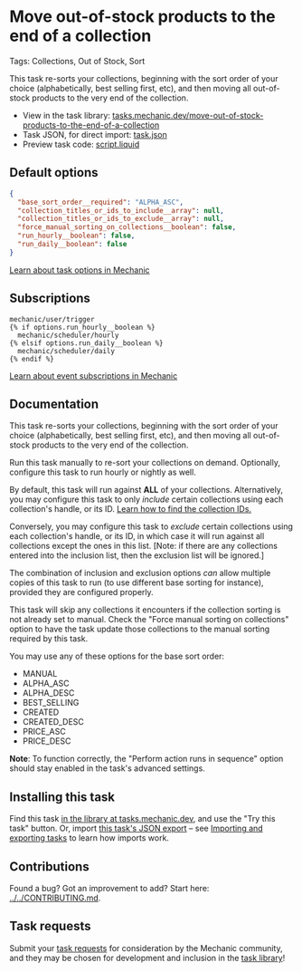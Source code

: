 # Move out-of-stock products to the end of a collection

Tags: Collections, Out of Stock, Sort

This task re-sorts your collections, beginning with the sort order of your choice (alphabetically, best selling first, etc), and then moving all out-of-stock products to the very end of the collection.

* View in the task library: [tasks.mechanic.dev/move-out-of-stock-products-to-the-end-of-a-collection](https://tasks.mechanic.dev/move-out-of-stock-products-to-the-end-of-a-collection)
* Task JSON, for direct import: [task.json](../../tasks/move-out-of-stock-products-to-the-end-of-a-collection.json)
* Preview task code: [script.liquid](./script.liquid)

## Default options

```json
{
  "base_sort_order__required": "ALPHA_ASC",
  "collection_titles_or_ids_to_include__array": null,
  "collection_titles_or_ids_to_exclude__array": null,
  "force_manual_sorting_on_collections__boolean": false,
  "run_hourly__boolean": false,
  "run_daily__boolean": false
}
```

[Learn about task options in Mechanic](https://learn.mechanic.dev/core/tasks/options)

## Subscriptions

```liquid
mechanic/user/trigger
{% if options.run_hourly__boolean %}
  mechanic/scheduler/hourly
{% elsif options.run_daily__boolean %}
  mechanic/scheduler/daily
{% endif %}
```

[Learn about event subscriptions in Mechanic](https://learn.mechanic.dev/core/tasks/subscriptions)

## Documentation

This task re-sorts your collections, beginning with the sort order of your choice (alphabetically, best selling first, etc), and then moving all out-of-stock products to the very end of the collection.

Run this task manually to re-sort your collections on demand. Optionally, configure this task to run hourly or nightly as well.

By default, this task will run against **ALL** of your collections. Alternatively, you may configure this task to only _include_ certain collections using each collection's handle, or its ID. [Learn how to find the collection IDs.](https://learn.mechanic.dev/techniques/finding-a-resource-id)

Conversely, you may configure this task to _exclude_ certain collections using each collection's handle, or its ID, in which case it will run against all collections except the ones in this list. [Note: if there are any collections entered into the inclusion list, then the exclusion list will be ignored.]

The combination of inclusion and exclusion options _can_ allow multiple copies of this task to run (to use different base sorting for instance), provided they are configured properly.

This task will skip any collections it encounters if the collection sorting is not already set to manual. Check the "Force manual sorting on collections" option to have the task update those collections to the manual sorting required by this task.

You may use any of these options for the base sort order:

* MANUAL
* ALPHA_ASC
* ALPHA_DESC
* BEST_SELLING
* CREATED
* CREATED_DESC
* PRICE_ASC
* PRICE_DESC

__Note__: To function correctly, the "Perform action runs in sequence" option should stay enabled in the task's advanced settings.

## Installing this task

Find this task [in the library at tasks.mechanic.dev](https://tasks.mechanic.dev/move-out-of-stock-products-to-the-end-of-a-collection), and use the "Try this task" button. Or, import [this task's JSON export](../../tasks/move-out-of-stock-products-to-the-end-of-a-collection.json) – see [Importing and exporting tasks](https://learn.mechanic.dev/core/tasks/import-and-export) to learn how imports work.

## Contributions

Found a bug? Got an improvement to add? Start here: [../../CONTRIBUTING.md](../../CONTRIBUTING.md).

## Task requests

Submit your [task requests](https://mechanic.canny.io/task-requests) for consideration by the Mechanic community, and they may be chosen for development and inclusion in the [task library](https://tasks.mechanic.dev/)!
